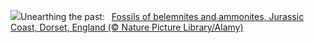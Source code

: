 ![](https://www.bing.com/th?id=OHR.FossilsDorset_EN-US9782204825_UHD.jpg&w=1000)Unearthing the past:&nbsp;&ensp;[Fossils of belemnites and ammonites, Jurassic Coast, Dorset, England (© Nature Picture Library/Alamy)](https://www.bing.com/th?id=OHR.FossilsDorset_EN-US9782204825_UHD.jpg)
<br><br/>
